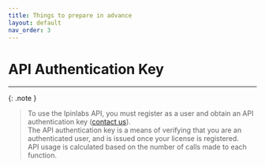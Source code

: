 ```yaml
---
title: Things to prepare in advance
layout: default
nav_order: 3
---
```


# API Authentication Key
---

{: .note }
> To use the Ipinlabs API, you must register as a user and obtain an API authentication key ([contact us](contactus@ipinlabs.com)).  
> The API authentication key is a means of verifying that you are an authenticated user, and is issued once your license is registered.  
> API usage is calculated based on the number of calls made to each function.